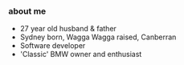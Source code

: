 ### about me
 - 27 year old husband & father 
 - Sydney born, Wagga Wagga raised, Canberran
 - Software developer
 - 'Classic' BMW owner and enthusiast